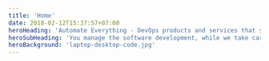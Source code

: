 ```yaml
---
title: 'Home'
date: 2018-02-12T15:37:57+07:00
heroHeading: 'Automate Everything - DevOps products and services that scale with your business'
heroSubHeading: 'You manage the software development, while we take care of everything else - in your cloud or ours!'
heroBackground: 'laptop-desktop-code.jpg'
---
```

